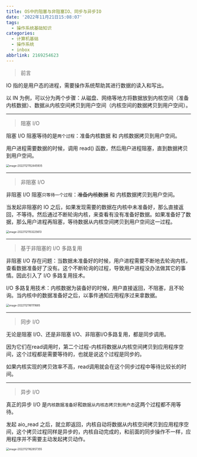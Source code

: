 ```yaml
---
title: OS中的阻塞与非阻塞IO、同步与异步IO
date: '2022年11月21日15:08:07'
tags:
  - 操作系统基础知识
categories:
  - 计算机基础
  - 操作系统
  - inbox
abbrlink: 2169254623
---
```


>   前言

IO 指的是用户态的进程，需要操作系统帮助其进行数据的读入和写出。

以 IN 为例，可以分为两个步骤：从磁盘、网络等地方将数据放到内核空间（准备内核数据）、数据从内核空间拷贝到用户空间（内核空间的数据拷贝到用户空间）。



---

>   阻塞 I/O

阻塞 I/O 阻塞等待的是`两个过程`：准备内核数据 和 内核数据拷贝到用户空间。



用户进程需要数据的时候，调用 read() 函数，然后用户进程阻塞，直到数据拷贝到用户空间。



<img src="https://cdn.jsdelivr.net/gh/Alec-97/alec-s-images-cloud/img/202211211631552.png" alt="image-20221121152445935" style="zoom:50%;" /> 



---

>   非阻塞 I/O

非阻塞 I/O 阻塞`只等待一个过程`：~~准备内核数据~~ 和 内核数据拷贝到用户空间。



当发起非阻塞的 IO 之后，如果发现需要的数据在内核中未准备好，那么直接返回，不等待。然后通过不断轮询内核，来查看有没有准备好数据。如果准备好了数据，那么用户进程再阻塞，等待数据从内核空间拷贝到用户空间这一过程。



<img src="https://cdn.jsdelivr.net/gh/Alec-97/alec-s-images-cloud/img/202211211631553.png" alt="image-20221121153225613" style="zoom:50%;" /> 

---

>   基于非阻塞的 I/O 多路复用

非阻塞 I/O 存在问题：当数据未准备好的时候，用户进程需要不断地去轮询内核，查看数据准备好了没有。这个不断轮询的过程，导致用户进程没办法做其它的事情。因此引入了 I/O 多路复用技术。



I/O 多路复用技术：内核数据为装备好的时候，用户直接返回，不阻塞，且不轮询。当内核中的数据准备好之后，以事件通知应⽤程序过来拿数据。



<img src="https://cdn.jsdelivr.net/gh/Alec-97/alec-s-images-cloud/img/202211211631554.png" alt="image-20221121161111685" style="zoom:50%;" /> 



---

>   同步 I/O

⽆论是阻塞 I/O、还是⾮阻塞 I/O、非阻塞I/O多路复用，都是同步调⽤。

因为它们在read调⽤时，第二个过程-内核将数据从内核空间拷⻉到应⽤程序空间，这个过程都是需要等待的，也就是说这个过程是同步的。

如果内核实现的拷⻉效率不⾼，read调⽤就会在这个同步过程中等待⽐较⻓的时间。



---

>   异步 I/O

真正的异步 I/O 是`内核数据准备好`和`数据从内核态拷⻉到⽤户态`这两个过程都不⽤等待。



发起 aio_read 之后，就⽴即返回，内核⾃动将数据从内核空间拷⻉到应⽤程序空间，这个拷⻉过程同样是异步的，内核⾃动完成的，和前⾯的同步操作不⼀样，应⽤程序并不需要主动发起拷⻉动作。



<img src="https://cdn.jsdelivr.net/gh/Alec-97/alec-s-images-cloud/img/202211211631555.png" alt="image-20221121162857355" style="zoom:50%;" /> 







